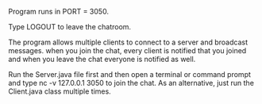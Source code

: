 Program runs in PORT = 3050.

Type LOGOUT to leave the chatroom.

The program allows multiple clients to connect to a server and broadcast messages.
when you join the chat, every client is notified that you joined and when you leave 
the chat everyone is notified as well.

Run the Server.java file first and then open a terminal or command prompt and type nc -v 127.0.0.1 3050
to join the chat. As an alternative, just run the Client.java class multiple times.
